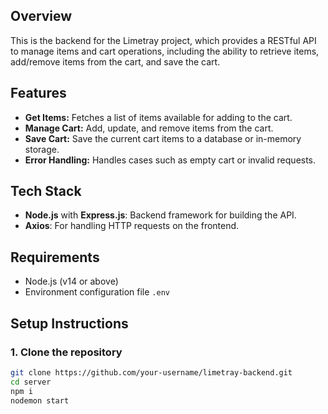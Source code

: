 ## Overview

This is the backend for the Limetray project, which provides a RESTful API to manage items and cart operations, including the ability to retrieve items, add/remove items from the cart, and save the cart.

## Features
- **Get Items:** Fetches a list of items available for adding to the cart.
- **Manage Cart:** Add, update, and remove items from the cart.
- **Save Cart:** Save the current cart items to a database or in-memory storage.
- **Error Handling:** Handles cases such as empty cart or invalid requests.

## Tech Stack
- **Node.js** with **Express.js**: Backend framework for building the API.
- **Axios**: For handling HTTP requests on the frontend.

## Requirements
- Node.js (v14 or above)
- Environment configuration file `.env`

## Setup Instructions

### 1. Clone the repository
```bash
git clone https://github.com/your-username/limetray-backend.git
cd server
npm i
nodemon start
